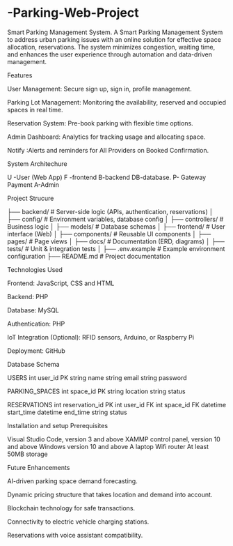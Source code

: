 # -Parking-Web-Project
Smart Parking Management System.
A Smart Parking Management System to address urban parking issues with an online solution for effective space allocation, reservations. The system minimizes congestion, waiting time, and enhances the user experience through automation and data-driven management.

Features

User Management: Secure sign up, sign in, profile management.

Parking Lot Management: Monitoring the availability, reserved and occupied spaces in real time.

Reservation System: Pre-book parking with flexible time options.

Admin Dashboard: Analytics for tracking usage and allocating space.

Notify :Alerts and reminders for All Providers on Booked Confirmation.

System Architechure  

U -User (Web App) 
F -frontend
B-backend
DB-database.
P- Gateway Payment
A-Admin
 
Project Strucure

├── backend/                 # Server-side logic (APIs, authentication, reservations)
│   ├── config/              # Environment variables, database config
│   ├── controllers/         # Business logic
│   ├── models/              # Database schemas
│
├── frontend/                # User interface (Web)
│   ├── components/          # Reusable UI components
│   ├── pages/               # Page views
│
├── docs/                    # Documentation (ERD, diagrams)
│
├── tests/                   # Unit & integration tests
│
├── .env.example             # Example environment configuration
├── README.md                # Project documentation

Technologies Used

Frontend: JavaScript, CSS and HTML

Backend: PHP

Database: MySQL

Authentication: PHP

IoT Integration (Optional): RFID sensors, Arduino, or Raspberry Pi

Deployment: GitHub

Database Schema

  USERS 
        int user_id PK
        string name
        string email
        string password
    
  PARKING_SPACES 
        int space_id PK
        string location
        string status
    
   RESERVATIONS 
      int reservation_id PK
        int user_id FK
        int space_id FK
        datetime start_time
        datetime end_time
        string status
        
Installation and setup
Prerequisites

Visual Studio Code, version 3 and above
XAMMP control panel, version 10 and above 
Windows version 10 and above
A laptop
Wifi router
At least 50MB storage

Future Enhancements

AI-driven parking space demand forecasting.

 Dynamic pricing structure that takes location and demand into account.

 Blockchain technology for safe transactions.

 Connectivity to electric vehicle charging stations.

 Reservations with voice assistant compatibility.

    



